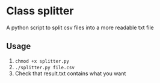 Class splitter
===

A python script to split csv files into a more readable txt file

## Usage
1) `chmod +x splitter.py`
2) `./splitter.py file.csv`
3) Check that result.txt contains what you want
